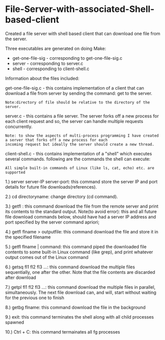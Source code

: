 # File-Server-with-associated-Shell-based-client
Created a file server with shell based client that can download one file from the server.

Three executables are generated on doing Make:
* get-one-file-sig - corresponding to get-one-file-sig.c
* server - corresponding to server.c
* shell - corresponding to client-shell.c

Information about the files included:

get-one-file-sig.c - this contains implementation of a client that can download a file from server by sending the command: get <flname> to the server. 
    
    Note:directory of file should be relative to the directory of the server.

server.c - this contains a file server. The server forks off a new process for each client request and so, the server can handle multiple requests concurrently. 
    
    Note: to show the aspects of multi-process programming I have created a server that forks off a new process for each     
    incoming request but ideally the server should create a new thread. 

client-shell.c - this contains implementation of a "shell" which executes several commands. following are the commands the shell can execute:

    All simple built-in commands of Linux (like ls, cat, echo) etc. are supported

1.) server server-IP server-port: this command store the server IP and port details for future file downloads(references).

2.) cd directoryname: change directory (cd command). 

3.) getfl <flname>: this command download the file from the remote server and print its contents to the standard output.
      Note(to avoid error): this and all future file download commands below, should have had a server IP address and port
      specified by the server command apriori;
  
4.) getfl flname > outputfile: this command download the file and store it in the specified filename

5.) getfl flname | command: this command piped the downloaded file contents to some built-in Linux command (like grep), and print whatever output comes out of the Linux command

6.) getsq fl1 fl2 fl3 ...: this command download the multiple files sequentially, one after the other. Note that the file contents are discarded after download

7.) getpl fl1 fl2 fl3 ...: this command download the multiple files in parallel, simultaneously. The next file download can, and will, start without waiting for the previous one to finish

8.) getbg flname: this command download the file in the background

9.) exit:  this command terminates the shell along with all child processes spawned

10.) Ctrl + C: this command termainates all fg processes
